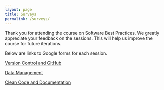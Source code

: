 ```yaml
---
layout: page
title: Surveys
permalink: /surveys/
---
```


Thank you for attending the course on Software Best Practices. 
We greatly appreciate your feedback on the sessions. This will help
us improve the course for future iterations.  

Below are links to Google forms for each session. 

[Version Control and GitHub](https://docs.google.com/forms/d/1R7Zou7ClTFqAYyMaiN0p7u_V52ezjd-1MrxnzL-r7CM/edit)

[Data Management](https://docs.google.com/forms/d/16VBbwjTiY3dOYYRcgsF8nbiAzq9BtF_8A46WQX2s3OQ/edit)

[Clean Code and Documentation](https://docs.google.com/forms/d/1pjjQuJsNKaY1wPJ8MvLAys_VZeHs3BMoDhz0g2OZKeQ/edit)